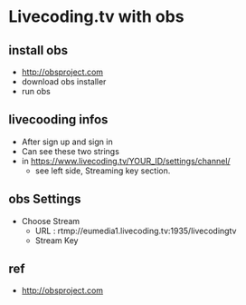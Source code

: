 # Livecoding.tv with obs

## install obs
* http://obsproject.com
* download obs installer
* run obs

## livecooding infos
* After sign up and sign in 
* Can see these two strings
* in https://www.livecoding.tv/YOUR_ID/settings/channel/
  * see left side, Streaming key section.

## obs Settings
* Choose Stream
  * URL : rtmp://eumedia1.livecoding.tv:1935/livecodingtv
  * Stream Key

## ref
* http://obsproject.com